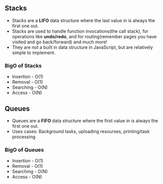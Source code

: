 ## Stacks
* Stacks are a **LIFO** data structure where the last value in is always the first one out.
* Stacks are used to handle function invocations(the call stack), for operations like **undo/redo**, and for routing(remember pages you have visited and go back/forward) and much more!
* They are not a built in data structure in JavaScript, but are relatively simple to implement.

### BigO of Stacks
* Insertion - O(1)
* Removal - O(1)
* Searching - O(N)
* Access - O(N)

## Queues
* Queues are a **FIFO** data structure where the first value in is always the first one out.
* Uses cases: Background tasks, uploading resourses, printing/task processing

### BigO of Queues
* Insertion - O(1)
* Removal - O(1)
* Searching - O(N)
* Access - O(N)